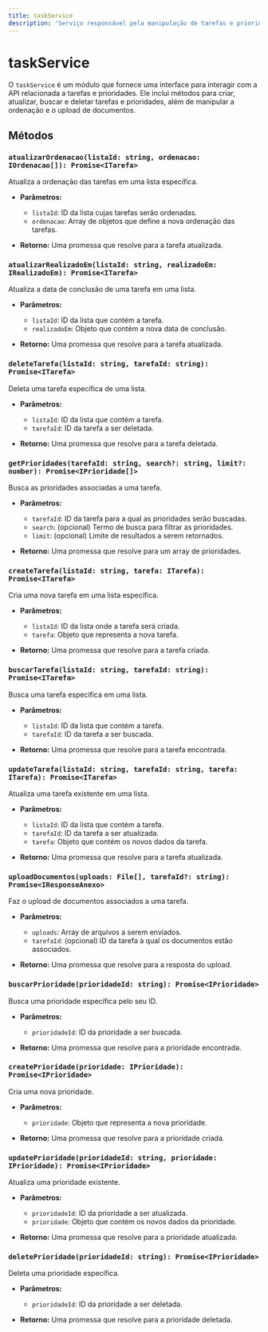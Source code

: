 ```yaml
---
title: taskService
description: 'Serviço responsável pela manipulação de tarefas e prioridades, incluindo operações de criação, atualização e exclusão.'
---
```


# taskService

O `taskService` é um módulo que fornece uma interface para interagir com a API relacionada a tarefas e prioridades. Ele inclui métodos para criar, atualizar, buscar e deletar tarefas e prioridades, além de manipular a ordenação e o upload de documentos.

## Métodos

### `atualizarOrdenacao(listaId: string, ordenacao: IOrdenacao[]): Promise<ITarefa>`

Atualiza a ordenação das tarefas em uma lista específica.

- **Parâmetros:**
  - `listaId`: ID da lista cujas tarefas serão ordenadas.
  - `ordenacao`: Array de objetos que define a nova ordenação das tarefas.

- **Retorno:** Uma promessa que resolve para a tarefa atualizada.

### `atualizarRealizadoEm(listaId: string, realizadoEm: IRealizadoEm): Promise<ITarefa>`

Atualiza a data de conclusão de uma tarefa em uma lista.

- **Parâmetros:**
  - `listaId`: ID da lista que contém a tarefa.
  - `realizadoEm`: Objeto que contém a nova data de conclusão.

- **Retorno:** Uma promessa que resolve para a tarefa atualizada.

### `deleteTarefa(listaId: string, tarefaId: string): Promise<ITarefa>`

Deleta uma tarefa específica de uma lista.

- **Parâmetros:**
  - `listaId`: ID da lista que contém a tarefa.
  - `tarefaId`: ID da tarefa a ser deletada.

- **Retorno:** Uma promessa que resolve para a tarefa deletada.

### `getPrioridades(tarefaId: string, search?: string, limit?: number): Promise<IPrioridade[]>`

Busca as prioridades associadas a uma tarefa.

- **Parâmetros:**
  - `tarefaId`: ID da tarefa para a qual as prioridades serão buscadas.
  - `search`: (opcional) Termo de busca para filtrar as prioridades.
  - `limit`: (opcional) Limite de resultados a serem retornados.

- **Retorno:** Uma promessa que resolve para um array de prioridades.

### `createTarefa(listaId: string, tarefa: ITarefa): Promise<ITarefa>`

Cria uma nova tarefa em uma lista específica.

- **Parâmetros:**
  - `listaId`: ID da lista onde a tarefa será criada.
  - `tarefa`: Objeto que representa a nova tarefa.

- **Retorno:** Uma promessa que resolve para a tarefa criada.

### `buscarTarefa(listaId: string, tarefaId: string): Promise<ITarefa>`

Busca uma tarefa específica em uma lista.

- **Parâmetros:**
  - `listaId`: ID da lista que contém a tarefa.
  - `tarefaId`: ID da tarefa a ser buscada.

- **Retorno:** Uma promessa que resolve para a tarefa encontrada.

### `updateTarefa(listaId: string, tarefaId: string, tarefa: ITarefa): Promise<ITarefa>`

Atualiza uma tarefa existente em uma lista.

- **Parâmetros:**
  - `listaId`: ID da lista que contém a tarefa.
  - `tarefaId`: ID da tarefa a ser atualizada.
  - `tarefa`: Objeto que contém os novos dados da tarefa.

- **Retorno:** Uma promessa que resolve para a tarefa atualizada.

### `uploadDocumentos(uploads: File[], tarefaId?: string): Promise<IResponseAnexo>`

Faz o upload de documentos associados a uma tarefa.

- **Parâmetros:**
  - `uploads`: Array de arquivos a serem enviados.
  - `tarefaId`: (opcional) ID da tarefa à qual os documentos estão associados.

- **Retorno:** Uma promessa que resolve para a resposta do upload.

### `buscarPrioridade(prioridadeId: string): Promise<IPrioridade>`

Busca uma prioridade específica pelo seu ID.

- **Parâmetros:**
  - `prioridadeId`: ID da prioridade a ser buscada.

- **Retorno:** Uma promessa que resolve para a prioridade encontrada.

### `createPrioridade(prioridade: IPrioridade): Promise<IPrioridade>`

Cria uma nova prioridade.

- **Parâmetros:**
  - `prioridade`: Objeto que representa a nova prioridade.

- **Retorno:** Uma promessa que resolve para a prioridade criada.

### `updatePrioridade(prioridadeId: string, prioridade: IPrioridade): Promise<IPrioridade>`

Atualiza uma prioridade existente.

- **Parâmetros:**
  - `prioridadeId`: ID da prioridade a ser atualizada.
  - `prioridade`: Objeto que contém os novos dados da prioridade.

- **Retorno:** Uma promessa que resolve para a prioridade atualizada.

### `deletePrioridade(prioridadeId: string): Promise<IPrioridade>`

Deleta uma prioridade específica.

- **Parâmetros:**
  - `prioridadeId`: ID da prioridade a ser deletada.

- **Retorno:** Uma promessa que resolve para a prioridade deletada.